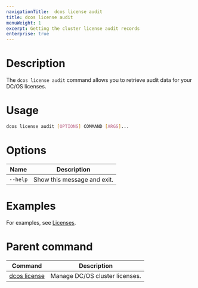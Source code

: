 ```yaml
---
navigationTitle:  dcos license audit
title: dcos license audit
menuWeight: 1
excerpt: Getting the cluster license audit records
enterprise: true
---
```


# Description
The `dcos license audit` command allows you to retrieve audit data for your DC/OS licenses.

# Usage

```bash
dcos license audit [OPTIONS] COMMAND [ARGS]...
```

# Options

| Name |  Description |
|---------|-------------|
| `--help`   |  Show this message and exit. |



# Examples
For examples, see [Licenses](/mesosphere/dcos/2.1/administering-clusters/licenses/).

# Parent command

| Command | Description |
|---------|-------------|
| [dcos license](/mesosphere/dcos/2.1/cli/command-reference/dcos-license/) | Manage DC/OS cluster licenses. |
